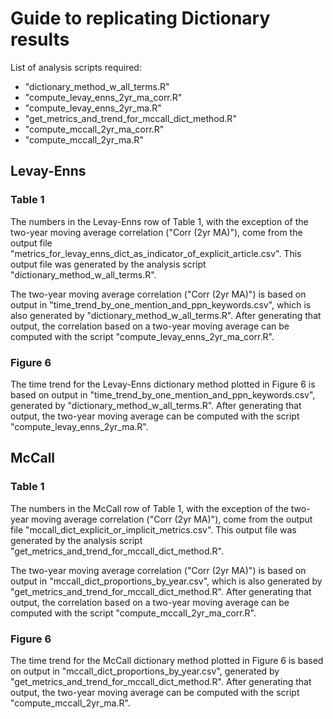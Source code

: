 # Guide to replicating Dictionary results

List of analysis scripts required:
- "dictionary_method_w_all_terms.R"
- "compute_levay_enns_2yr_ma_corr.R"
- "compute_levay_enns_2yr_ma.R"
- "get_metrics_and_trend_for_mccall_dict_method.R"
- "compute_mccall_2yr_ma_corr.R"
- "compute_mccall_2yr_ma.R"

## Levay-Enns

### Table 1

The numbers in the Levay-Enns row of Table 1, with the exception of the two-year moving average correlation ("Corr (2yr MA)"), come from the output file "metrics_for_levay_enns_dict_as_indicator_of_explicit_article.csv". This output file was generated by the analysis script "dictionary_method_w_all_terms.R".

The two-year moving average correlation ("Corr (2yr MA)") is based on output in "time_trend_by_one_mention_and_ppn_keywords.csv", which is also generated by "dictionary_method_w_all_terms.R". After generating that output, the correlation based on a two-year moving average can be computed with the script "compute_levay_enns_2yr_ma_corr.R".

### Figure 6

The time trend for the Levay-Enns dictionary method plotted in Figure 6 is based on output in "time_trend_by_one_mention_and_ppn_keywords.csv", generated by "dictionary_method_w_all_terms.R". After generating that output, the two-year moving average can be computed with the script "compute_levay_enns_2yr_ma.R".

## McCall

### Table 1

The numbers in the McCall row of Table 1, with the exception of the two-year moving average correlation ("Corr (2yr MA)"), come from the output file "mccall_dict_explicit_or_implicit_metrics.csv". This output file was generated by the analysis script "get_metrics_and_trend_for_mccall_dict_method.R".

The two-year moving average correlation ("Corr (2yr MA)") is based on output in "mccall_dict_proportions_by_year.csv", which is also generated by "get_metrics_and_trend_for_mccall_dict_method.R". After generating that output, the correlation based on a two-year moving average can be computed with the script "compute_mccall_2yr_ma_corr.R".

### Figure 6

The time trend for the McCall dictionary method plotted in Figure 6 is based on output in "mccall_dict_proportions_by_year.csv", generated by "get_metrics_and_trend_for_mccall_dict_method.R". After generating that output, the two-year moving average can be computed with the script "compute_mccall_2yr_ma.R".